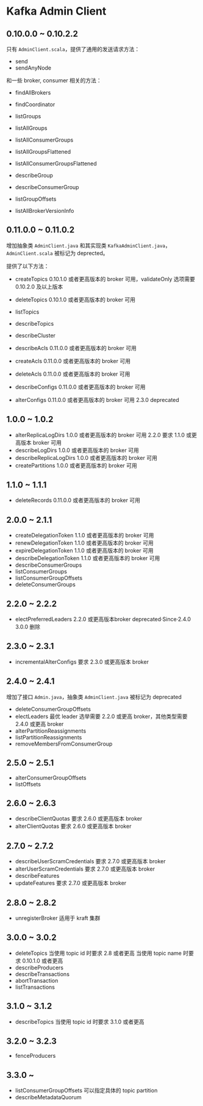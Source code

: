 # Kafka Admin Client

## 0.10.0.0 ~ 0.10.2.2

只有 `AdminClient.scala`，提供了通用的发送请求方法：

* send
* sendAnyNode

和一些 broker, consumer 相关的方法：

* findAllBrokers
* findCoordinator
* listGroups
* listAllGroups
* listAllConsumerGroups
* listAllGroupsFlattened
* listAllConsumerGroupsFlattened
* describeGroup
* describeConsumerGroup

* listGroupOffsets
* listAllBrokerVersionInfo

## 0.11.0.0 ~ 0.11.0.2

增加抽象类 `AdminClient.java` 和其实现类 `KafkaAdminClient.java`，`AdminClient.scala` 被标记为 deprected。

提供了以下方法：

* createTopics
    0.10.1.0 或者更高版本的 broker 可用，validateOnly 选项需要 0.10.2.0 及以上版本
* deleteTopics
    0.10.1.0 或者更高版本的 broker 可用
* listTopics
* describeTopics

* describeCluster

* describeAcls
    0.11.0.0 或者更高版本的 broker 可用
* createAcls
    0.11.0.0 或者更高版本的 broker 可用
* deleteAcls
    0.11.0.0 或者更高版本的 broker 可用

* describeConfigs
    0.11.0.0 或者更高版本的 broker 可用
* alterConfigs
    0.11.0.0 或者更高版本的 broker 可用
    2.3.0 deprecated

## 1.0.0 ~ 1.0.2

* alterReplicaLogDirs
    1.0.0 或者更高版本的 broker 可用
    2.2.0 要求 1.1.0 或更高版本 broker 可用
* describeLogDirs
    1.0.0 或者更高版本的 broker 可用
* describeReplicaLogDirs
    1.0.0 或者更高版本的 broker 可用
* createPartitions
    1.0.0 或者更高版本的 broker 可用

## 1.1.0 ~ 1.1.1

* deleteRecords
    0.11.0.0 或者更高版本的 broker 可用

## 2.0.0 ~ 2.1.1

* createDelegationToken
    1.1.0 或者更高版本的 broker 可用
* renewDelegationToken
    1.1.0 或者更高版本的 broker 可用
* expireDelegationToken
    1.1.0 或者更高版本的 broker 可用
* describeDelegationToken
    1.1.0 或者更高版本的 broker 可用
* describeConsumerGroups
* listConsumerGroups
* listConsumerGroupOffsets
* deleteConsumerGroups

## 2.2.0 ~ 2.2.2

* electPreferredLeaders
    2.2.0 或更高版本broker
    deprecated·Since·2.4.0
    3.0.0 删除

## 2.3.0 ~ 2.3.1

* incrementalAlterConfigs
    要求 2.3.0 或更高版本 broker

## 2.4.0 ~ 2.4.1

增加了接口 `Admin.java`，抽象类 `AdminClient.java` 被标记为 deprecated

* deleteConsumerGroupOffsets
* electLeaders
    最优 leader 选举需要 2.2.0 或更高 broker，其他类型需要 2.4.0 或更高 broker
* alterPartitionReassignments
* listPartitionReassignments
* removeMembersFromConsumerGroup

## 2.5.0 ~ 2.5.1

* alterConsumerGroupOffsets
* listOffsets

## 2.6.0 ~ 2.6.3

* describeClientQuotas
    要求 2.6.0 或更高版本 broker
* alterClientQuotas
    要求 2.6.0 或更高版本 broker

## 2.7.0 ~ 2.7.2

* describeUserScramCredentials
    要求 2.7.0 或更高版本 broker
* alterUserScramCredentials
    要求 2.7.0 或更高版本 broker
* describeFeatures
* updateFeatures
    要求 2.7.0 或更高版本 broker

## 2.8.0 ~ 2.8.2

* unregisterBroker
    适用于 kraft 集群

## 3.0.0 ~ 3.0.2

* deleteTopics
    当使用 topic id 时要求 2.8 或者更高
    当使用 topic name 时要求 0.10.1.0 或者更高
* describeProducers
* describeTransactions
* abortTransaction
* listTransactions

## 3.1.0 ~ 3.1.2

* describeTopics
    当使用 topic id 时要求 3.1.0 或者更高

## 3.2.0 ~ 3.2.3

* fenceProducers

## 3.3.0 ~

* listConsumerGroupOffsets
    可以指定具体的 topic partition
* describeMetadataQuorum

